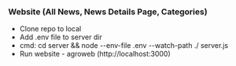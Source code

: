 ### Website (All News, News Details Page, Categories)

- Clone repo to local
- Add .env file to server dir
- cmd: cd server && node --env-file .env --watch-path ./ server.js
- Run website - agroweb (http://localhost:3000)
